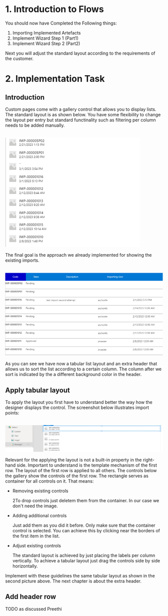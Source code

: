 # 1. Introduction to Flows

You should now have Completed the Following things:

1. Importing Implemented Artefacts
2. Implement Wizard Step 1 (Part1)
2. Implement Wizard Step 2 (Part2)

Next you will adjust the standard layout according to the requirements of the customer.

# 2. Implementation Task

## Introduction

Custom pages come with a gallery control that allows you to display lists. The standard layout is as shown below. You have some flexibility to change the layout per entry but standard functinality such as filtering per column needs to be added manually.

<br><img src="./images/appr_list_def_layout.png" /><br>

The final goal is the approach we already implemented for showing the existing imports.

<br><img src="./images/appr_list_def_goal.png" /><br>

As you can see we have now a tabular list layout and an extra header that allows us to sort the list according to a certain column. The column after we sort is indicated by the a different background color in the header.

## Apply tabular layout

To apply the layout you first have to understand better the way how the designer displays the control. The screenshot below illustrates import points:

<br><img src="./images/appr_list_ctrls_tree.png" /><br>

Relevant for the applying the layout is not a built-in property in the right-hand side. Important to understand is the template mechanism of the first row. The layout of the first row is applied to all others. The controls below the gallery show the controls of the first row. The rectangle serves as container for all controls on it. That means:
* Removing existing controls

  2To drop controls just deletem them from the container. In our case we don't need the image.

* Adding additional controls

  Just add them as you did it before. Only make sure that the container control is selected. You can achieve this by clicking near the borders of the first item in the list.

* Adjust existing controls

  The standard layout is achieved by just placing the labels per column vertically. To achieve a tabular layout just drag the controls side by side horizontally.

Implement with these guidelines the same tabular layout as shown in the second picture above. The next chapter is about the extra header.

## Add header row

TODO as discussed Preethi 